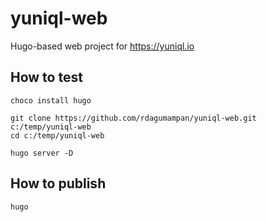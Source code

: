 # yuniql-web

Hugo-based web project for https://yuniql.io

## How to test

```shell
choco install hugo

git clone https://github.com/rdagumampan/yuniql-web.git c:/temp/yuniql-web
cd c:/temp/yuniql-web

hugo server -D
```

## How to publish

```shell
hugo
```
